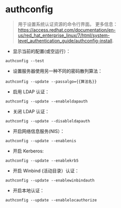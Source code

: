 # authconfig

> 用于设置系统认证资源的命令行界面。
> 更多信息： <https://access.redhat.com/documentation/en-us/red_hat_enterprise_linux/7/html/system-level_authentication_guide/authconfig-install>.

- 显示当前的配置(或空运行）：

`authconfig --test`

- 设置服务器使用另一种不同的密码散列算法：

`authconfig --update --passalgo={{算法名}}`

- 启用 LDAP 认证：

`authconfig --update --enableldapauth`

- 关闭 LDAP 认证：

`authconfig --update --disableldapauth`

- 开启网络信息服务(NIS）：

`authconfig --update --enablenis`

- 开启 Kerberos:

`authconfig --update --enablekrb5`

- 开启 Winbind (活动目录）认证：

`authconfig --update --enablewinbindauth`

- 开启本地认证：

`authconfig --update --enablelocauthorize`
